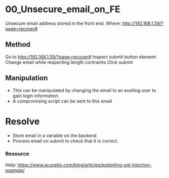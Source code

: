 # 00_Unsecure_email_on_FE

Unsecure email address stored in the front end.
Where: http://192.168.1.59/?page=recover#

## Method

Go to http://192.168.1.59/?page=recover#
Inspect submit button element
Change email while respecting length contraints
Click submit

## Manipulation

- This can be manipulated by changing the email to an exsiting user to gain login information.
- A compromising script can be sent to this email

# Resolve

- Store email in a variable on the backend
- Process email on submit to check that it is correct.

### Resource

Help: https://www.acunetix.com/blog/articles/exploiting-sql-injection-example/
